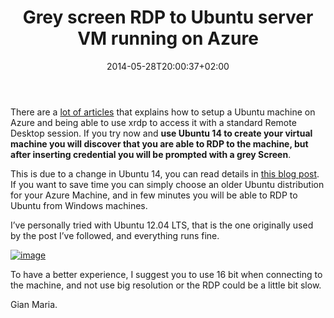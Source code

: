 ﻿---
title: "Grey screen RDP to Ubuntu server VM running on Azure"
description: ""
date: 2014-05-28T20:00:37+02:00
draft: false
tags: ["Linux"]
categories: ["Linux"]
---
There are a [lot of articles](http://blogs.technet.com/b/uktechnet/archive/2013/11/12/running-a-remote-desktop-on-a-windows-azure-linux-vm.aspx) that explains how to setup a Ubuntu machine on Azure and being able to use xrdp to access it with a standard Remote Desktop session. If you try now and  **use Ubuntu 14 to create your virtual machine you will discover that you are able to RDP to the machine, but after inserting credential you will be prompted with a grey Screen**.

This is due to a change in Ubuntu 14, you can read details in [this blog post](http://askubuntu.com/questions/449785/ubuntu-14-04-xrdp-grey). If you want to save time you can simply choose an older Ubuntu distribution for your Azure Machine, and in few minutes you will be able to RDP to Ubuntu from Windows machines.

I’ve personally tried with Ubuntu 12.04 LTS, that is the one originally used by the post I’ve followed, and everything runs fine.

[![image](https://www.codewrecks.com/blog/wp-content/uploads/2014/05/image_thumb1.png "image")](https://www.codewrecks.com/blog/wp-content/uploads/2014/05/image1.png)

To have a better experience, I suggest you to use 16 bit when connecting to the machine, and not use big resolution or the RDP could be a little bit slow.

Gian Maria.
